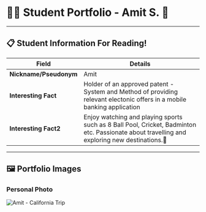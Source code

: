 # 👨‍🎓 Student Portfolio - Amit S. 🚴

---

## 📋 Student Information For Reading!

| **Field** | **Details** |
|-----------|-------------|
| **Nickname/Pseudonym** | Amit |
| **Interesting Fact** | Holder of an approved patent - System and Method of providing relevant electonic offers in a mobile banking application |
| **Interesting Fact2** | Enjoy watching and playing sports such as 8 Ball Pool, Cricket, Badminton etc. Passionate about travelling and exploring new destinations.🚴 |

---

## 🖼️ Portfolio Images

### Personal Photo
![Amit - California Trip](IMG_1783.png)



